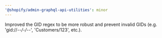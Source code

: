 ```yaml
---
'@shopify/admin-graphql-api-utilities': minor
---
```


Improved the GID regex to be more robust and prevent invalid GIDs (e.g. 'gid://-_-/_-_/-_-', 'Customers/123', etc.).
